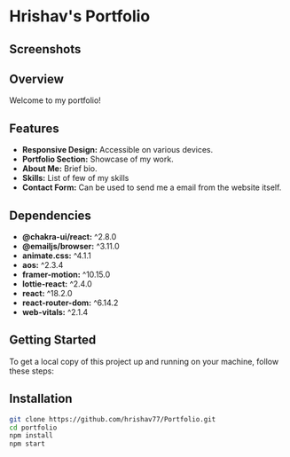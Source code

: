 # Hrishav's Portfolio

## Screenshots


## Overview

Welcome to my portfolio!

## Features

- **Responsive Design:** Accessible on various devices.
- **Portfolio Section:** Showcase of my work.
- **About Me:** Brief bio.
- **Skills:** List of few of my skills
- **Contact Form:** Can be used to send me a email from the website itself.

## Dependencies

- **@chakra-ui/react:** ^2.8.0
- **@emailjs/browser:** ^3.11.0
- **animate.css:** ^4.1.1
- **aos:** ^2.3.4
- **framer-motion:** ^10.15.0
- **lottie-react:** ^2.4.0
- **react:** ^18.2.0
- **react-router-dom:** ^6.14.2
- **web-vitals:** ^2.1.4

## Getting Started
To get a local copy of this project up and running on your machine, follow these steps:

## Installation
```bash
git clone https://github.com/hrishav77/Portfolio.git
cd portfolio
npm install
npm start
```


